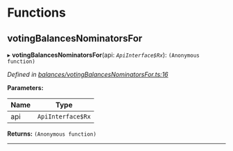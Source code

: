 

# Functions

<a id="votingbalancesnominatorsfor"></a>

##  votingBalancesNominatorsFor

▸ **votingBalancesNominatorsFor**(api: *`ApiInterface$Rx`*): `(Anonymous function)`

*Defined in [balances/votingBalancesNominatorsFor.ts:16](https://github.com/polkadot-js/api/blob/8d7ca09/packages/api-derive/src/balances/votingBalancesNominatorsFor.ts#L16)*

**Parameters:**

| Name | Type |
| ------ | ------ |
| api | `ApiInterface$Rx` |

**Returns:** `(Anonymous function)`

___

